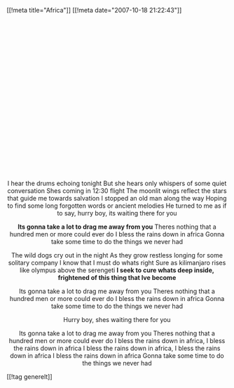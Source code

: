 [[!meta  title="Africa"]]
[[!meta  date="2007-10-18 21:22:43"]]
<div align="center"><object width="425" height="350"><param name="movie" value="http://www.youtube.com/v/-HKYgJpgD1w"></param><param name="wmode" value="transparent"></param><embed src="http://www.youtube.com/v/-HKYgJpgD1w" type="application/x-shockwave-flash" wmode="transparent" width="425" height="350"></embed></object>

I hear the drums echoing tonight
But she hears only whispers of some quiet conversation
Shes coming in 12:30 flight
The moonlit wings reflect the stars that guide me towards salvation
I stopped an old man along the way
Hoping to find some long forgotten words or ancient melodies
He turned to me as if to say, hurry boy, its waiting there for you

<strong>Its gonna take a lot to drag me away from you</strong>
Theres nothing that a hundred men or more could ever do
I bless the rains down in africa
Gonna take some time to do the things we never had

The wild dogs cry out in the night
As they grow restless longing for some solitary company
I know that I must do whats right
Sure as kilimanjaro rises like olympus above the serengeti
<strong>I seek to cure whats deep inside, frightened of this thing that Ive become</strong>

Its gonna take a lot to drag me away from you
Theres nothing that a hundred men or more could ever do
I bless the rains down in africa
Gonna take some time to do the things we never had

Hurry boy, shes waiting there for you

Its gonna take a lot to drag me away from you
Theres nothing that a hundred men or more could ever do
I bless the rains down in africa, I bless the rains down in africa
I bless the rains down in africa, I bless the rains down in africa
I bless the rains down in africa
Gonna take some time to do the things we never had</div>

[[!tag  generelt]]